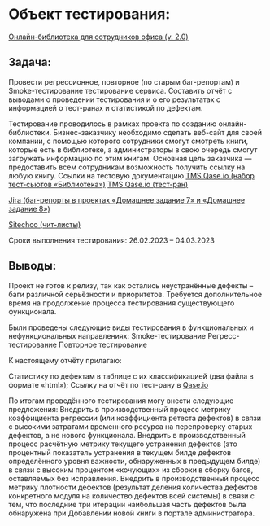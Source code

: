 # Объект тестирования:

[Онлайн-библиотека для сотрудников офиса (v. 2.0)](https://bfg-10k.atlassian.net/wiki/spaces/~63bc0f8d2a526608c54f6772/pages/163841)

## Задача:

Провести регрессионное, повторное (по старым баг-репортам) и Smoke-тестирование тестирование сервиса.
Составить отчёт с выводами о проведении тестирования и о его результатах с информацией о тест-ранах и статистикой по дефектам.

Тестирование проводилось в рамках проекта по созданию онлайн-библиотеки. Бизнес-заказчику необходимо сделать веб-сайт для своей компании, с помощью которого сотрудники смогут смотреть книги, которые есть в библиотеке, а администраторы в свою очередь смогут загружать информацию по этим книгам. Основная цель заказчика — предоставить всем сотрудникам возможность получить ссылку на любую книгу.
Ссылки на тестовую документацию
[TMS Qase.io (набор тест-сьютов «Библиотека»)](https://app.qase.io/project/LIBRARY)
[TMS Qase.io (тест-ран)](https://app.qase.io/run/LIBRARY/dashboard/3)


[Jira (баг-репорты в проектах «Домашнее задание 7» и «Домашнее задание 8»)](https://bfg-10k.atlassian.net/jira/projects)

[Sitechco (чит-листы)](https://chlist.sitechco.ru/)

Сроки выполнения тестирования:
26.02.2023 – 04.03.2023

## Выводы:
Проект не готов к релизу, так как остались неустранённые дефекты – баги различной серьёзности и приоритетов.
Требуется дополнительное время на продолжение процесса тестирования существующего функционала.

Были проведены следующие виды тестирования в функциональных и нефункциональных направлениях:
Smoke-тестирование
Регресс-тестирование
Повторное тестирование

К настоящему отчёту прилагаю:

Статистику по дефектам в таблице с их классификацией (два файла в формате «html»);
Ссылку на отчёт по тест-рану в [Qase.io](https://app.qase.io/public/report/31681b753f0cb5809ddc6b0b537f2c817b69d251)

По итогам проведённого тестирования могу внести следующие предложения:
Внедрить в производственный процесс метрику коэффициента регрессии (или коэффициента ретеста дефектов) в связи с высокими затратами временного ресурса на перепроверку старых дефектов, а не нового функционала.
Внедрить в производственный процесс расчётную метрику текущего устранения дефектов (это процентный показатель устранения в текущем билде дефектов определённого уровня важности, обнаруженных в предыдущем билде) в связи с высоким процентом «кочующих» из сборки в сборку багов, оставляемых без исправления.
Внедрить в производственный процесс метрику плотности дефектов (результат деления количества дефектов конкретного модуля на количество дефектов всей системы) в связи с тем, что последние три итерации наибольшая часть дефектов была обнаружена при Добавлении новой книги в портале администратора.
